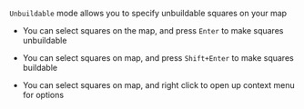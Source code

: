 `Unbuildable` mode allows you to specify unbuildable squares on your map

- You can select squares on the map, and press `Enter` to make squares unbuildable

- You can select squares on map, and press `Shift+Enter` to make squares buildable

- You can select squares on map, and right click to open up context menu for options